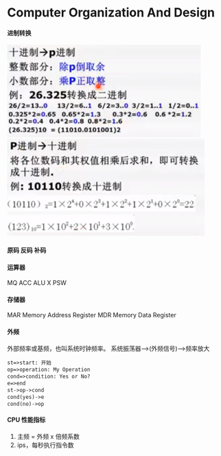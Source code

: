 # Computer Organization And Design
#### 进制转换

![](../../images/cod/10_p.png)
![](../../images/cod/p_10.png)

#### 原码 反码 补码

#### 运算器

MQ
ACC
ALU
X
PSW

#### 存储器
MAR Memory Address Register
MDR Memory Data Register


#### 外频

外部频率或基频，也叫系统时钟频率。
系统振荡器——>(外频信号)——>频率放大

```flow
st=>start: 开始
op=>operation: My Operation
cond=>condition: Yes or No?
e=>end
st->op->cond
cond(yes)->e
cond(no)->op
```

#### CPU 性能指标

1. 主频 = 外频 x 倍频系数
2. ips，每秒执行指令数